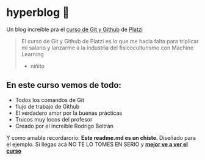 # hyperblog 👾

Un blog increíble pra el [curso de Git y Github](https://platzi.com/cursos/git-github/ "curso de Git y Github") de [Platzi](https://platzi.com/ "Platzi")

> El curso de Git y Github de Platzi es lo que me hacia falta para triplicar mi salario y lanzarme a la industria del fisicoculturismo con Machine Learning
>
> - niñito

## En este curso vemos de todo:

- Todos los comandos de Git
- flujo de trabajo de Github
- El verdadero amor por la buenas prácticas
- Trucos muy locos del profesor
- Creado por el increible Rodrigo Beltrán

Y como amable recordarorio: **Este readme.md es un chiste**. Diseñado para el ejemplo. Si llegas acá NO TE LO TOMES EN SERIO y [**mejor ve a ver el curso**](https://platzi.com/cursos/git-github/ "mejor ve a ver el curso")
